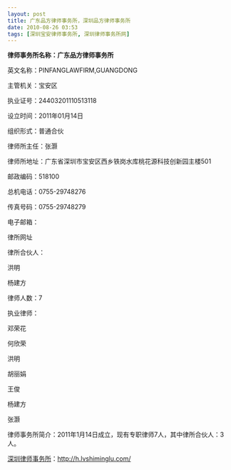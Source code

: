 ```yaml
---
layout: post
title: 广东品方律师事务所，深圳品方律师事务所
date: 2010-08-26 03:53
tags: [深圳宝安律师事务所, 深圳律师事务所网]
---
```

<strong>律师事务所名称：广东品方律师事务所</strong>

英文名称：PINFANGLAWFIRM,GUANGDONG

主管机关：宝安区

执业证号：24403201110513118

设立时间：2011年01月14日

组织形式：普通合伙

律师所主任：张灏

律师所地址：广东省深圳市宝安区西乡铁岗水库桃花源科技创新园主楼501

邮政编码：518100

总机电话：0755-29748276

传真号码：0755-29748279

电子邮箱：

律所网址

律所合伙人：

洪明

杨建方

律师人数：7

执业律师：

邓荣花

何欣荣

洪明

胡丽娟

王俊

杨建方

张灏

律师事务所简介：2011年1月14日成立，现有专职律师7人，其中律所合伙人：3人。



<a href="http://h.lvshiminglu.com/">深圳律师事务所</a>：<a href="http://h.lvshiminglu.com/">http://h.lvshiminglu.com/</a>

